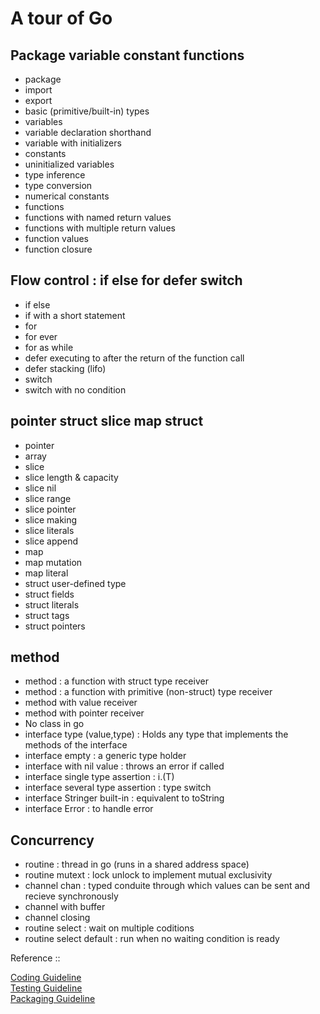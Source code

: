 # A tour of Go

## Package variable constant functions
- package
- import
- export
- basic (primitive/built-in) types
- variables
- variable declaration shorthand  
- variable with initializers
- constants
- uninitialized variables
- type inference
- type conversion
- numerical constants
- functions
- functions with named return values
- functions with multiple return values
- function values
- function closure

## Flow control : if else for defer switch
- if else
- if with a short statement
- for
- for ever
- for as while
- defer executing to after the return of the function call
- defer stacking (lifo)
- switch
- switch with no condition

## pointer struct slice map struct
- pointer
- array
- slice
- slice length & capacity
- slice nil
- slice range
- slice pointer
- slice making
- slice literals
- slice append
- map
- map mutation
- map literal
- struct user-defined type
- struct fields
- struct literals
- struct tags
- struct pointers

## method
- method : a function with struct type receiver
- method : a function with primitive (non-struct) type receiver
- method with value receiver
- method with pointer receiver
- No class in go
- interface type (value,type) : Holds any type that implements the methods of the interface
- interface empty : a generic type holder
- interface with nil value : throws an error if called
- interface single type assertion : i.(T)
- interface several type assertion : type switch
- interface Stringer built-in : equivalent to toString
- interface Error : to handle error

## Concurrency
- routine : thread in go (runs in a shared address space)
- routine mutext : lock unlock to implement mutual exclusivity
- channel chan <type> :  typed conduite through which values can be sent and recieve synchronously
- channel with buffer
- channel closing
- routine select : wait on multiple coditions
- routine select default : run when no waiting condition is ready


Reference ::  

[Coding Guideline](https://go.dev/doc/effective_go)  
[Testing Guideline](https://go.dev/doc/code)  
[Packaging Guideline](https://pkg.go.dev/cmd/go)  
